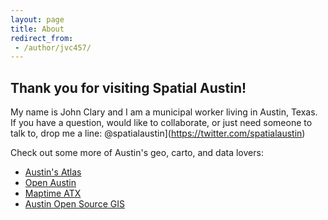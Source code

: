 ```yaml
---
layout: page
title: About
redirect_from:
 - /author/jvc457/
---
```


## Thank you for visiting Spatial Austin!

My name is John Clary and I am a municipal worker living in Austin, Texas. If you have a question, would like to collaborate, or just need someone to talk to, drop me a line: @spatialaustin](https://twitter.com/spatialaustin)

Check out some more of Austin's geo, carto, and data lovers:

* [Austin's Atlas](http://www.austinsatlas.com/)
* [Open Austin](http://www.open-austin.org/)
* [Maptime ATX](http://www.meetup.com/MaptimeATX/)
* [Austin Open Source GIS](http://www.meetup.com/atx-osg/)

